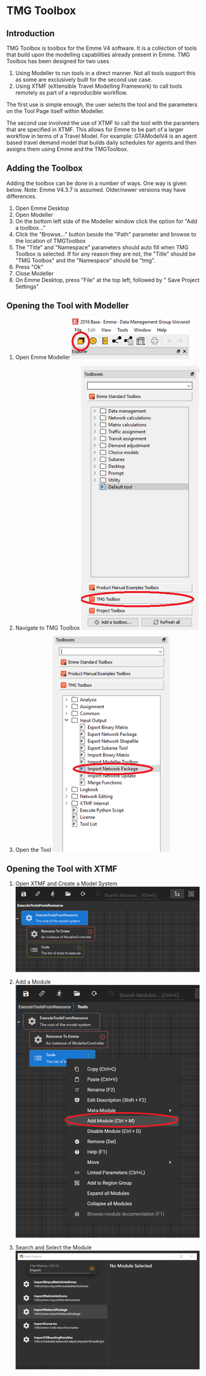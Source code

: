 # TMG Toolbox
## Introduction
TMG Toolbox is toolbox for the Emme V4 software. It is a collection of tools that build upon the modelling capabilities already present in Emme. TMG Toolbox has been designed for two uses

 1. Using Modeller to run tools in a direct manner. Not all tools support this as some are exclusively built for the second use case.
 2. Using XTMF (eXtensible Travel Modelling Framework) to call tools remotely as part of a reproducible workflow.

The first use is simple enough, the user selects the tool and the parameters on the Tool Page itself within Modeller.

The second use involved the use of XTMF to call the tool with the paramters that are specified in XTMF. This allows for Emme to be part of a larger workflow in terms of a Travel Model. For example: GTAModelV4 is an agent based travel demand model that builds daily schedules for agents and then assigns them using Emme and the TMGToolbox.

## Adding the Toolbox

Adding the toolbox can be done in a number of ways. One way is given below. Note: Emme V4.3.7 is assumed. Older/newer versions may have differences. 
1. Open Emme Desktop
2. Open Modeller
3. On the bottom left side of the Modeller window click the option for "Add a toolbox..."
4. Click the "Browse..." button beside the "Path" parameter and browse to the location of TMGToolbox
5. The "Title" and "Namespace" parameters should auto fill when TMG Toolbox is selected. If for any reason they are not, the "Title" should be "TMG Toolbox" and the "Namespace" should be "tmg".
6. Press "Ok"
7. Close Modeller
8. On Emme Desktop, press "File" at the top left, followed by " Save Project Settings"

## Opening the Tool with Modeller

1. Open Emme Modeller
![alt text](images/Find_tool_step_1.png "Open Emme Modeller")

2. Navigate to TMG Toolbox
![alt text](images/Find_tool_step_2.png "Navigate to TMG Toolbox")

3. Open the Tool
![alt text](images/Find_tool_step_3.png "Open Import Network Package tool")

## Opening the Tool with XTMF

1. Open XTMF and Create a Model System
![alt text](images/xtmf_new_model_system.png "Create a Model System in XTMF")

2. Add a Module
![alt text](images/xtmf_add_module.png "Add a Module to Tools")

3. Search and Select the Module
![alt text](images/xtmf_import_network_package.png "Search and Select the Module")
